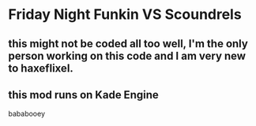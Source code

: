 # Friday Night Funkin VS Scoundrels
## this might not be coded all too well, I'm the only person working on this code and I am very new to haxeflixel.
## this mod runs on Kade Engine
bababooey